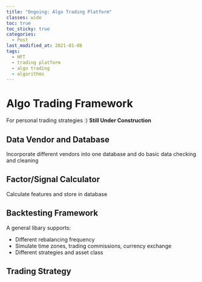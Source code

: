 ```yaml
---
title: "Ongoing: Algo Trading Platform"
classes: wide
toc: true
toc_sticky: true
categories: 
  - Post
last_modified_at: 2021-01-08
tags:
  - HFT
  - trading platform
  - algo trading
  - algorithms
---
```


# Algo Trading Framework

For personal trading strategies :) **Still Under Construction**

## Data Vendor and Database
Incorporate different vendors into one database and do basic data checking and cleaning

## Factor/Signal Calculator
Calculate features and store in database

## Backtesting Framework
A general libary supports:
  - Different rebalancing frequency
  - Simulate time zones, trading commissions, currency exchange
  - Different strategies and asset class

## Trading Strategy

<!-- ```python
# test
def func(arr):
  return arr.sorted()
``` -->